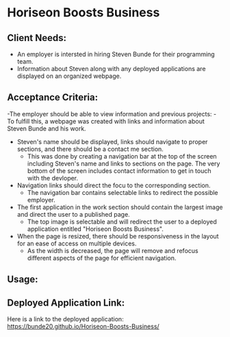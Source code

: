 # Horiseon Boosts Business

## Client Needs:
- An employer is intersted in hiring Steven Bunde for their programming team.
- Information about Steven along with any deployed applications are displayed on an organized webpage.

## Acceptance Criteria:
-The employer should be able to view information and previous projects:
    - To fulfill this, a webpage was created with links and information about Steven Bunde and his work.
- Steven's name should be displayed, links should navigate to proper sections, and there should be a contact me section.
    - This was done by creating a navigation bar at the top of the screen including Steven's name and links to sections on the page. The very bottom of the screen includes contact information to get in touch with the devloper.
- Navigation links should direct the focu to the corresponding section.
    - The navigation bar contains selectable links to redirect the possible employer.
- The first application in the work section should contain the largest image and direct the user to a published page.
    - The top image is selectable and will redirect the user to a deployed application entitled "Horiseon Boosts Business".
- When the page is resized, there should be responsiveness in the layout for an ease of access on multiple devices.
    - As the width is decreased, the page will remove and refocus different aspects of the page for efficient navigation.

## Usage:


## Deployed Application Link:
Here is a link to the deployed application: https://bunde20.github.io/Horiseon-Boosts-Business/
